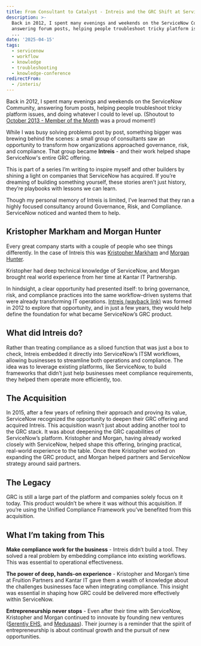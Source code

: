 ```yaml
---
title: From Consultant to Catalyst - Intreis and the GRC Shift at ServiceNow
description: >-
  Back in 2012, I spent many evenings and weekends on the ServiceNow Community,
  answering forum posts, helping people troubleshoot tricky platform issues, and
  ...
date: '2025-04-15'
tags:
  - servicenow
  - workflow
  - knowledge
  - troubleshooting
  - knowledge-conference
redirectFrom:
  - /interis/
---
```


Back in 2012, I spent many evenings and weekends on the ServiceNow Community, answering forum posts, helping people troubleshoot tricky platform issues, and doing whatever I could to level up. (Shoutout to [October 2013 - Member of the Month](https://www.servicenow.com/community/developer-articles/from-the-archives-2013-member-of-the-month/ta-p/2306880?utm_source=jace.pro&utm_medium=newsletter&utm_campaign=from-consulant-to-catalyst-intreis-and-the-grc-shift-at-servicenow&_bhlid=25d0b25f68a2ccd6c5c87a4514ab8c98d1fb306e) was a proud moment!)

While I was busy solving problems post by post, something bigger was brewing behind the scenes: a small group of consultants saw an opportunity to transform how organizations approached governance, risk, and compliance. That group became **Intreis** - and their work helped shape ServiceNow's entire GRC offering.

This is part of a series I’m writing to inspire myself and other builders by shining a light on companies that ServiceNow has acquired. If you’re dreaming of building something yourself, these stories aren’t just history, they’re playbooks with lessons we can learn.

Though my personal memory of Intreis is limited, I’ve learned that they ran a highly focused consultancy around Governance, Risk, and Compliance. ServiceNow noticed and wanted them to help.

## Kristopher Markham and Morgan Hunter

Every great company starts with a couple of people who see things differently. In the case of Intreis this was [Kristopher Markham](https://www.linkedin.com/in/kristopher-markham-3b8bab7/?utm_source=jace.pro&utm_medium=newsletter&utm_campaign=from-consulant-to-catalyst-intreis-and-the-grc-shift-at-servicenow&_bhlid=5600d9747f9830609a80add7b3be2ae0d9f79f56) and [Morgan Hunter](https://www.linkedin.com/in/morgan-hunter-35a905/?utm_source=jace.pro&utm_medium=newsletter&utm_campaign=from-consulant-to-catalyst-intreis-and-the-grc-shift-at-servicenow&_bhlid=233f68ce6bd9f04d6fdbda86564a344c4ec1586c).

Kristopher had deep technical knowledge of ServiceNow, and Morgan brought real world experience from her time at Kantar IT Partnership.

In hindsight, a clear opportunity had presented itself: to bring governance, risk, and compliance practices into the same workflow-driven systems that were already transforming IT operations. [Intreis (wayback link)](https://web.archive.org/web/20131031170220/http://intreis.com/about/company/?utm_source=jace.pro&utm_medium=newsletter&utm_campaign=from-consulant-to-catalyst-intreis-and-the-grc-shift-at-servicenow&_bhlid=1a66c0c7aacb258aac12ba67c5a5ca89f5c5f585) was formed in 2012 to explore that opportunity, and in just a few years, they would help define the foundation for what became ServiceNow’s GRC product.

## What did Intreis do?

Rather than treating compliance as a siloed function that was just a box to check, Intreis embedded it directly into ServiceNow’s ITSM workflows, allowing businesses to streamline both operations and compliance. The idea was to leverage existing platforms, like ServiceNow, to build frameworks that didn’t just help businesses meet compliance requirements, they helped them operate more efficiently, too.

## The Acquisition

In 2015, after a few years of refining their approach and proving its value, ServiceNow recognized the opportunity to deepen their GRC offering and acquired Intreis. This acquisition wasn’t just about adding another tool to the GRC stack. It was about deepening the GRC capabilities of ServiceNow’s platform. Kristopher and Morgan, having already worked closely with ServiceNow, helped shape this offering, bringing practical, real-world experience to the table. Once there Kristopher worked on expanding the GRC product, and Morgan helped partners and ServiceNow strategy around said partners.

## The Legacy

GRC is still a large part of the platform and companies solely focus on it today. This product wouldn’t be where it was without this acquisition. If you’re using the Unified Compliance Framework you’ve benefited from this acquisition.

## What I’m taking from This

**Make compliance work for the business** - Intreis didn’t build a tool. They solved a real problem by embedding compliance into existing workflows. This was essential to operational effectiveness.

**The power of deep, hands-on experience** - Kristopher and Morgan’s time at Fruition Partners and Kantar IT gave them a wealth of knowledge about the challenges businesses face when integrating compliance. This insight was essential in shaping how GRC could be delivered more effectively within ServiceNow.

**Entrepreneurship never stops** - Even after their time with ServiceNow, Kristopher and Morgan continued to innovate by founding new ventures ([Serentiy EHS](https://www.serenityehs.com/?utm_source=jace.pro&utm_medium=newsletter&utm_campaign=from-consulant-to-catalyst-intreis-and-the-grc-shift-at-servicenow&_bhlid=8119cd8e42e077642334db0e612811a70164cf7c), and [Medusaas](https://www.medusaas.org/?utm_source=jace.pro&utm_medium=newsletter&utm_campaign=from-consulant-to-catalyst-intreis-and-the-grc-shift-at-servicenow&_bhlid=408b3059864f5ef7bfe9ac74bcbcd5675d692701)). Their journey is a reminder that the spirit of entrepreneurship is about continual growth and the pursuit of new opportunities.
